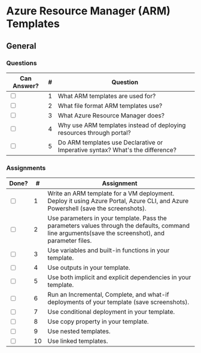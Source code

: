 # Azure Resource Manager (ARM) Templates

## General

### Questions

| Can Answer? | # | Question |
| --- | --- | --- |
| <input type="checkbox"> | 1 | What ARM templates are used for? |
| <input type="checkbox"> | 2 | What file format ARM templates use? |
| <input type="checkbox"> | 3 | What Azure Resource Manager does? |
| <input type="checkbox"> | 4 | Why use ARM templates instead of deploying resources through portal? |
| <input type="checkbox"> | 5 | Do ARM templates use Declarative or Imperative syntax? What's the difference? |

### Assignments

| Done? | # | Assignment |
| --- | --- | --- |
| <input type="checkbox"> | 1 | Write an ARM template for a VM deployment. Deploy it using Azure Portal, Azure CLI, and Azure Powershell (save the screenshots). |
| <input type="checkbox"> | 2 | Use parameters in your template. Pass the parameters values through the defaults, command line arguments(save the screenshot), and parameter files. |
| <input type="checkbox"> | 3 | Use variables and built-in functions in your template. |
| <input type="checkbox"> | 4 | Use outputs in your template. |
| <input type="checkbox"> | 5 | Use both implicit and explicit dependencies in your template. |
| <input type="checkbox"> | 6 | Run an Incremental, Complete, and what-if deployments of your template (save screenshots). |
| <input type="checkbox"> | 7 | Use conditional deployment in your template. |
| <input type="checkbox"> | 8 | Use copy property in your template. |
| <input type="checkbox"> | 9 | Use nested templates. |
| <input type="checkbox"> | 10 | Use linked templates. |
